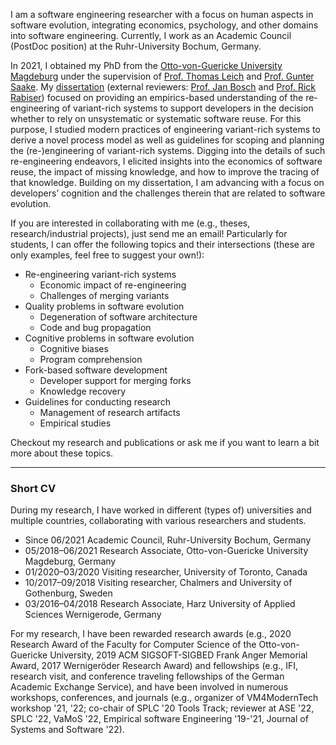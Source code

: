 I am a software engineering researcher with a focus on human aspects in software evolution, integrating economics, psychology, and other domains into software engineering. Currently, I work as an Academic Council (PostDoc position) at the Ruhr-University Bochum, Germany.

In 2021, I obtained my PhD from the [Otto-von-Guericke University Magdeburg](https://www.ovgu.de/en/) under the supervision of [Prof. Thomas Leich](https://www.hs-harz.de/tleich/zur-person/) and [Prof. Gunter Saake](https://www.dbse.ovgu.de/en/Staff/Gunter+Saake.html). My [dissertation](https://opendata.uni-halle.de//handle/1981185920/41305) (external reviewers: [Prof. Jan Bosch](https://janbosch.com/) and [Prof. Rick Rabiser](https://rickrabiser.github.io/rick/)) focused on providing an empirics-based understanding of the re-engineering of variant-rich systems to support developers in the decision whether to rely on unsystematic or systematic software reuse. For this purpose, I studied modern practices of engineering variant-rich systems to derive a novel process model as well as guidelines for scoping and planning the (re-)engineering of variant-rich systems. Digging into the details of such re-engineering endeavors, I elicited insights into the economics of software reuse, the impact of missing knowledge, and how to improve the tracing of that knowledge. Building on my dissertation, I am advancing with a focus on developers’ cognition and the challenges therein that are related to software evolution.

If you are interested in collaborating with me (e.g., theses, research/industrial projects), just send me an email! Particularly for students, I can offer the following topics and their intersections (these are only examples, feel free to suggest your own!):

- Re-engineering variant-rich systems
   - Economic impact of re-engineering
   - Challenges of merging variants
- Quality problems in software evolution
   - Degeneration of software architecture
   - Code and bug propagation
- Cognitive problems in software evolution
   - Cognitive biases
   - Program comprehension
- Fork-based software development
   - Developer support for merging forks
   - Knowledge recovery
- Guidelines for conducting research 
   - Management of research artifacts
   - Empirical studies

Checkout my research and publications or ask me if you want to learn a bit more about these topics.

---

### Short CV

During my research, I have worked in different (types of) universities and multiple countries, collaborating with various researchers and students.

- Since 06/2021 Academic Council, Ruhr-University Bochum, Germany
- 05/2018–06/2021 Research Associate, Otto-von-Guericke University Magdeburg, Germany
- 01/2020–03/2020 Visiting researcher, University of Toronto, Canada
- 10/2017–09/2018 Visiting researcher, Chalmers and University of Gothenburg, Sweden
- 03/2016–04/2018 Research Associate, Harz University of Applied Sciences Wernigerode, Germany

For my research, I have been rewarded research awards (e.g., 2020 Research Award of the Faculty for Computer Science of the Otto-von-Guericke University, 2019 ACM SIGSOFT-SIGBED Frank Anger Memorial Award, 2017 Wernigeröder Research Award) and fellowships (e.g., IFI, research visit, and conference traveling fellowships of the German Academic Exchange Service), and have been involved in numerous workshops, conferences, and journals (e.g., organizer of VM4ModernTech workshop '21, '22; co-chair of SPLC '20 Tools Track; reviewer at ASE '22, SPLC '22, VaMoS '22, Empirical software Engineering '19-'21, Journal of Systems and Software '22).
